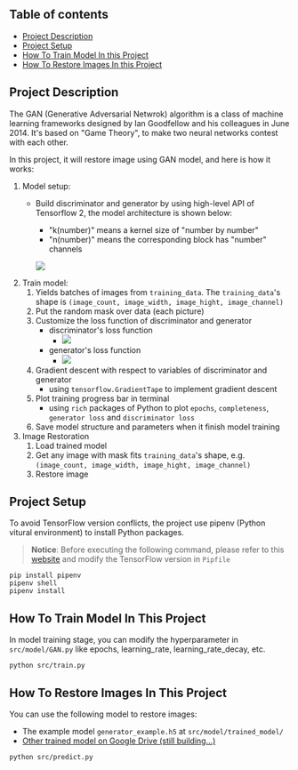 ## Table of contents
- [Project Description](#project-description)
- [Project Setup](#project-setup)
- [How To Train Model In this Project](#how-to-train-model-in-this-project)
- [How To Restore Images In this Project](#how-to-restore-images-in-this-project)

## Project Description
The GAN (Generative Adversarial Netwrok) algorithm is a class of machine learning frameworks designed by Ian Goodfellow and his colleagues in June 2014. It's based on "Game Theory", to make two neural networks contest with each other.

In this project, it will restore image using GAN model, and here is how it works:
1. Model setup:
    - Build discriminator and generator by using high-level API of Tensorflow 2, the model architecture is shown below:
        - "k(number)" means a kernel size of "number by number"
        - "n(number)" means the corresponding block has "number" channels
        
        ![](https://i.imgur.com/IQHdCC8.png)
2. Train model:
    1. Yields batches of images from `training_data`. The `training_data`'s shape is `(image_count, image_width, image_hight, image_channel)`
    2. Put the random mask over data (each picture)
    3. Customize the loss function of discriminator and generator
        - discriminator's loss function
            - ![](https://i.imgur.com/bd0OoXI.png)
        - generator's loss function
            - ![](https://i.imgur.com/TbQ7Fia.png)
    4. Gradient descent with respect to variables of discriminator and generator
        - using `tensorflow.GradientTape` to implement gradient descent
    5. Plot training progress bar in terminal
        -  using `rich` packages of Python to plot `epochs`, `completeness`, `generator loss` and `discriminator loss`
    6. Save model structure and parameters when it finish model training
3. Image Restoration
    1. Load trained model
    2. Get any image with mask fits `training_data`'s shape, e.g. `(image_count, image_width, image_hight, image_channel)`
    3. Restore image

## Project Setup
To avoid TensorFlow version conflicts, the project use pipenv (Python vitural environment) to install Python packages.

> **Notice**: Before executing the following command, please refer to this [website](https://www.tensorflow.org/install/source#linux) and modify the TensorFlow version in `Pipfile`

```console
pip install pipenv
pipenv shell
pipenv install
```

## How To Train Model In This Project
In model training stage, you can modify the hyperparameter in `src/model/GAN.py` like epochs, learning_rate, learning_rate_decay, etc.

```console
python src/train.py
```

## How To Restore Images In This Project
You can use the following model to restore images:
- The example model `generator_example.h5` at `src/model/trained_model/` 
- [Other trained model on Google Drive (still building...)](https://drive.google.com/drive/folders/1d431KDCVXYkCfmrGskXQ5vD4FXIJ8nUH?usp=sharing)

```console
python src/predict.py
```
